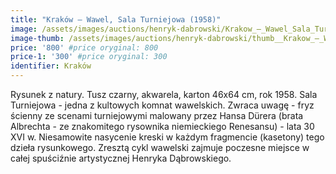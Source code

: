 ```yaml
---
title: "Kraków – Wawel, Sala Turniejowa (1958)"
image: /assets/images/auctions/henryk-dabrowski/Krakow_–_Wawel_Sala_Turniejowa_(1958).jpg
image-thumb: /assets/images/auctions/henryk-dabrowski/thumb__Krakow_–_Wawel_Sala_Turniejowa_(1958).jpg
price: '800' #price oryginal: 800
price-1: '300' #price oryginal: 300
identifier: Kraków
---
```


Rysunek z natury. Tusz czarny, akwarela, karton 46x64 cm, rok 1958.
Sala Turniejowa - jedna z kultowych komnat wawelskich. Zwraca uwagę - fryz ścienny ze scenami turniejowymi malowany przez Hansa Dürera (brata Albrechta - ze znakomitego rysownika niemieckiego Renesansu) - lata 30 XVI w. Niesamowite nasycenie kreski w każdym fragmencie (kasetony) tego dzieła rysunkowego. Zresztą cykl wawelski zajmuje poczesne miejsce w całej spuściźnie artystycznej Henryka Dąbrowskiego.